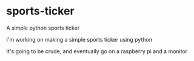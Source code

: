 # sports-ticker
A simple python sports ticker

I'm working on making a simple sports ticker using python

It's going to be crude, and eventually go on a 
raspberry pi and a monitor
